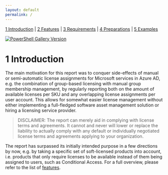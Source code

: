 ```yaml
---
layout: default
permalink: /
---
```


[1 Introduction](/azure-ad-license-status/) \| [2 Features](/azure-ad-license-status/features) \| [3 Requirements](/azure-ad-license-status/requirements) \| [4 Preparations](/azure-ad-license-status/preparations) \| [5 Examples](/azure-ad-license-status/examples)

[![PowerShell Gallery Version](https://img.shields.io/powershellgallery/v/azure-ad-license-status?label=PowerShell%20Gallery&logo=powershell&style=flat)](https://www.powershellgallery.com/packages/azure-ad-license-status)

# 1 Introduction

The main motivation for this report was to conquer side-effects of manual or semi-automatic license assignments for Microsoft services in Azure AD, e.g. the combination of group-based licensing with manual group membership management, by regularly reporting both on the amount of available licenses per SKU and any overlapping license assignments per user account. This allows for somewhat easier license management without either implementing a full-fledged software asset management solution or hiring a licensing service provider.

> DISCLAIMER: The report can merely aid in complying with license terms and agreements. It cannot and never will lower or replace the liability to actually comply with any default or individually negotiated license terms and agreements applying to your organization.

The report has surpassed its initially intended purpose in a few directions by now, e.g. by taking a specific set of soft-licensed products into account, i.e. products that only require licenses to be available instead of them being assigned to users, such as Conditional Access. For a full overview, please refer to the list of [features](/azure-ad-license-status/features).
